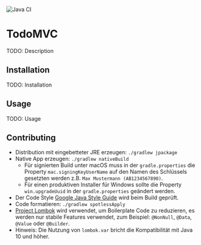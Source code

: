 ![Java CI](https://github.com/falkoschumann/todomvc-java/workflows/Java%20CI/badge.svg)

# TodoMVC

TODO: Description

## Installation

TODO: Installation

## Usage

TODO: Usage

## Contributing

- Distribution mit eingebetteter JRE erzeugen: `./gradlew jpackage`
- Native App erzeugen: `./gradlew nativeBuild`
    - Für signierten Build unter macOS muss in der `gradle.properties` die
      Property `mac.signingKeyUserName` auf den Namen des Schlüssels gesetzten
      werden z.B. `Max Mustermann (AB1234567890)`.
    - Für einen produktiven Installer für Windows sollte die Property
      `win.upgradeUuid` in der `gradle.properties` geändert werden.
- Der Code Style [Google Java Style Guide][1] wird beim Build geprüft.
- Code formatieren: `./gradlew spotlessApply`
- [Project Lombok][2] wird verwendet, um Boilerplate Code zu reduzieren, es
  werden nur stabile Features verwendet, zum Beispiel: `@NonNull`, `@Data`,
  `@Value` oder `@Builder`.
- Hinweis: Die Nutzung von `lombok.var` bricht die Kompatibilität mit Java 10
  und höher.

[1]: https://google.github.io/styleguide/javaguide.html
[2]: https://projectlombok.org
